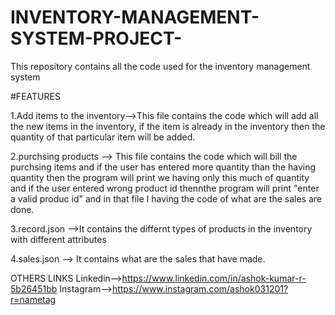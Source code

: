 # INVENTORY-MANAGEMENT-SYSTEM-PROJECT-
This repository contains  all the code used for the inventory management system 

#FEATURES

1.Add items to the inventory-->This file contains the code which will add all the new items in the inventory, if the item is already in the inventory then the quantity of that particular item will be added.

2.purchsing products --> This file contains the code which will bill the purchsing items and if the user has entered more quantity than the having quantity then the program will print we having only this much of quantity and if the user entered wrong product id thennthe program will print "enter a valid produc id" and in that file I having the code of what are the sales are done. 

3.record.json -->It contains the differnt types of products in the inventory with different attributes 

4.sales.json --> It contains what are the sales that have made. 


OTHERS LINKS
Linkedin-->https://www.linkedin.com/in/ashok-kumar-r-5b26451bb
Instagram-->https://www.instagram.com/ashok031201?r=nametag

